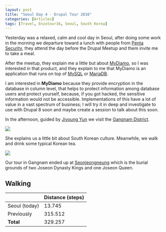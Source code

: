 ```yaml
---
layout: post
title: "Seoul Day 4 - Drupal Tour 2016"
categories: [Articles]
tags: [Travel, Enzotour16, Seoul, South Korea]
---
```

Yesterday was a relaxed, calm and cool day in Seoul, after doing some work in the morning we departure toward a lunch with people from [Penta Security](https://www.pentasecurity.com/en/), they attend the day before the Drupal Meetup and them invite me to take a meal.

After the meetup, they explain me a little but about [MyDiamo](http://mydiamo.com), so I was interested in that product, and they explain to me that MyDiamo is an application that runs on top of [MySQL](https://www.mysql.com) or [MariaDB](https://mariadb.org).

I am interested in **MyDiamo** because they provide encryption in the database in column level, that helps to protect information among database users and protect yourself, because,  if you got hacked, the sensitive information would not be accessible. Implementations of this have a lot of value in a vast spectrum of business; I will try it in deep and investigate to use with Drupal 8 soon and maybe create a session to talk about this soon.

In the afternoon, guided by [Jiyoung Yun](https://twitter.com/HappyJiyoung) we visit the [Gangnam District](https://en.wikipedia.org/wiki/Gangnam_District).

<img style="margin-right: 20px;" src="{{site.url }}/assets/img/gangnam-style.jpg"/>

She explains us a little bit about South Korean culture. Meanwhile, we walk and drink some typical Korean tea. 

<img style="margin-right: 20px;" src="{{site.url }}/assets/img/korean-tea.jpg"/>

Our tour in Gangnam ended up at [Seonjeongneung](https://en.wikipedia.org/wiki/Seonjeongneung) which is the burial grounds of two Joseon Dynasty Kings and one Joseon Queen.


## Walking
|  | Distance (steps) |
|---|---|
| Seoul (today) |  13.745|
| Previously  | 315.512 |
| **Total**  | 329.257 | 